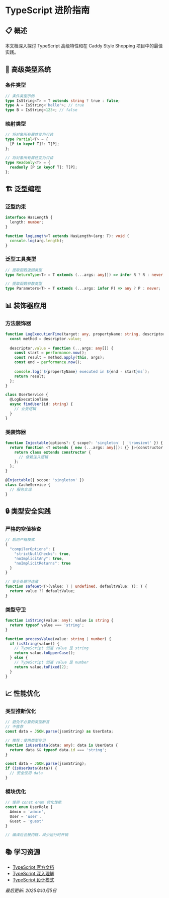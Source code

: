 # TypeScript 进阶指南

## 📋 概述
本文档深入探讨 TypeScript 高级特性和在 Caddy Style Shopping 项目中的最佳实践。

## 🔧 高级类型系统

### 条件类型
```typescript
// 条件类型示例
type IsString<T> = T extends string ? true : false;
type A = IsString<'hello'>; // true
type B = IsString<123>; // false
```

### 映射类型
```typescript
// 将对象所有属性变为可选
type Partial<T> = {
  [P in keyof T]?: T[P];
};

// 将对象所有属性变为只读
type Readonly<T> = {
  readonly [P in keyof T]: T[P];
};
```

## 🏗️ 泛型编程

### 泛型约束
```typescript
interface HasLength {
  length: number;
}

function logLength<T extends HasLength>(arg: T): void {
  console.log(arg.length);
}
```

### 泛型工具类型
```typescript
// 提取函数返回类型
type ReturnType<T> = T extends (...args: any[]) => infer R ? R : never;

// 提取函数参数类型
type Parameters<T> = T extends (...args: infer P) => any ? P : never;
```

## 📊 装饰器应用

### 方法装饰器
```typescript
function LogExecutionTime(target: any, propertyName: string, descriptor: PropertyDescriptor) {
  const method = descriptor.value;
  
  descriptor.value = function (...args: any[]) {
    const start = performance.now();
    const result = method.apply(this, args);
    const end = performance.now();
    
    console.log(`${propertyName} executed in ${end - start}ms`);
    return result;
  };
}

class UserService {
  @LogExecutionTime
  async findUser(id: string) {
    // 业务逻辑
  }
}
```

### 类装饰器
```typescript
function Injectable(options?: { scope?: 'singleton' | 'transient' }) {
  return function <T extends { new (...args: any[]): {} }>(constructor: T) {
    return class extends constructor {
      // 依赖注入逻辑
    };
  };
}

@Injectable({ scope: 'singleton' })
class CacheService {
  // 服务实现
}
```

## 🔒 类型安全实践

### 严格的空值检查
```typescript
// 启用严格模式
{
  "compilerOptions": {
    "strictNullChecks": true,
    "noImplicitAny": true,
    "noImplicitReturns": true
  }
}

// 安全处理可选值
function safeGet<T>(value: T | undefined, defaultValue: T): T {
  return value ?? defaultValue;
}
```

### 类型守卫
```typescript
function isString(value: any): value is string {
  return typeof value === 'string';
}

function processValue(value: string | number) {
  if (isString(value)) {
    // TypeScript 知道 value 是 string
    return value.toUpperCase();
  } else {
    // TypeScript 知道 value 是 number
    return value.toFixed(2);
  }
}
```

## 📈 性能优化

### 类型推断优化
```typescript
// 避免不必要的类型断言
// 不推荐
const data = JSON.parse(jsonString) as UserData;

// 推荐：使用类型守卫
function isUserData(data: any): data is UserData {
  return data && typeof data.id === 'string';
}

const data = JSON.parse(jsonString);
if (isUserData(data)) {
  // 安全使用 data
}
```

### 模块优化
```typescript
// 使用 const enum 优化性能
const enum UserRole {
  Admin = 'admin',
  User = 'user',
  Guest = 'guest'
}

// 编译后会被内联，减少运行时开销
```

## 📚 学习资源
- [TypeScript 官方文档](https://www.typescriptlang.org/docs)
- [TypeScript 深入理解](https://basarat.gitbook.io/typescript)
- [TypeScript 设计模式](https://github.com/torokmark/design_patterns_in_typescript)

*最后更新: 2025年10月5日*